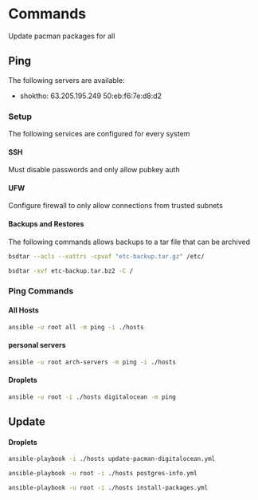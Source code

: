 # Commands
Update pacman packages for all

## Ping
The following servers are available:
- shoktho: 63.205.195.249 50:eb:f6:7e:d8:d2

### Setup
 The following services are configured for every system

 #### SSH
 Must disable passwords and only allow pubkey auth

 #### UFW
  Configure firewall to only allow connections from trusted subnets
  
  #### Backups and Restores
The following commands allows backups to a tar file that can be archived

```bash
bsdtar --acls --xattrs -cpvaf "etc-backup.tar.gz" /etc/
```

```bash
bsdtar -xvf etc-backup.tar.bz2 -C /
```
### Ping Commands

#### All Hosts
```bash
ansible -u root all -m ping -i ./hosts
```

#### personal servers
```bash
ansible -u root arch-servers -m ping -i ./hosts
```

#### Droplets
```bash
ansible -u root -i ./hosts digitalocean -m ping
```

## Update

#### Droplets
```bash
ansible-playbook -i ./hosts update-pacman-digitalocean.yml
```

```bash
ansible-playbook -u root -i ./hosts postgres-info.yml
```

```bash
ansible-playbook -u root -i ./hosts install-packages.yml
```
